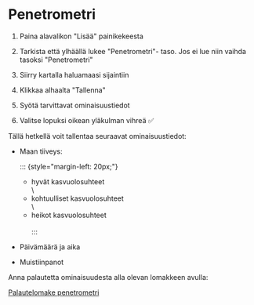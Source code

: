 # Penetrometri

1.  Paina alavalikon "Lisää" painikekeesta

2.  Tarkista että ylhäällä lukee "Penetrometri"- taso. Jos ei lue niin vaihda tasoksi "Penetrometri"

3.  Siirry kartalla haluamaasi sijaintiin

4.  Klikkaa alhaalta "Tallenna"

5.  Syötä tarvittavat ominaisuustiedot

6.  Valitse lopuksi oikean yläkulman vihreä ✅

Tällä hetkellä voit tallentaa seuraavat ominaisuustiedot:

-   Maan tiiveys:

    ::: {style="margin-left: 20px;"}
    -   hyvät kasvuolosuhteet<br/>\
    -   kohtuulliset kasvuolosuhteet<br/>\
    -   heikot kasvuolosuhteet<br/>\
    :::

-   Päivämäärä ja aika

-   Muistiinpanot

Anna palautetta ominaisuudesta alla olevan lomakkeen avulla:

[Palautelomake penetrometri](https://docs.google.com/forms/d/e/1FAIpQLSfsGGxcdoyVvwqIh-dGyleqlHLDa48dSnIgMMCHhSZR-pgl4Q/viewform?usp=pp_url&entry.76641795=Penetrometri)

